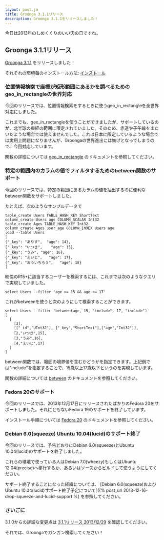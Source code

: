 ```yaml
---
layout: post.ja
title: Groonga 3.1.1リリース
description: Groonga 3.1.1をリリースしました！
---
```


今日は2013年のしめくくりのいい肉の日ですね。

Groonga 3.1.1リリース
---------------------

[Groonga 3.1.1](/ja/docs/news.html#release-3-1-1) をリリースしました！

それぞれの環境毎のインストール方法:
[インストール](/ja/docs/install.html)

### 位置情報検索で座標が矩形範囲にあるかを調べるためのgeo_in_rectangleの世界対応

今回のリリースでは、位置情報検索をするときに使うgeo_in_rectangleを全世界対応にしました。

これまでも、geo_in_rectangleを使うことができましたが、サポートしているのが、北半球の東経の範囲に限定されていました。そのため、赤道や子午線をまたいだような場合では使えませんでした。これは日本に限定しているような場合では実用上問題になりませんが、Groongaの世界進出には妨げとなってしまうので、今回対応しています。

関数の詳細については
[geo_in_rectangle](http://groonga.org/ja/docs/reference/functions/geo_in_rectangle.html)
のドキュメントを参照してください。

### 特定の範囲内のカラムの値でフィルタするためのbetween関数のサポート

今回のリリースでは、特定の範囲にあるカラムの値を抽出するのに便利なbetween関数をサポートしました。

たとえば、次のようなサンプルデータで

    table_create Users TABLE_HASH_KEY ShortText
    column_create Users age COLUMN_SCALAR Int32
    table_create Ages TABLE_HASH_KEY Int32
    column_create Ages user_age COLUMN_INDEX Users age
    load --table Users
    [
    {"_key": "ありす",  "age": 14},
    {"_key": "いつき",    "age": 15},
    {"_key": "うみ", "age": 16},
    {"_key": "えいじ",   "age": 17},
    {"_key": "おういちろう",   "age": 18}
    ]

映倫のR15+に該当するユーザーを検索するには、これまでは次のようなクエリで実現していました。

    select Users --filter 'age >= 15 && age <= 17'

これがbetweenを使うと次のようにして検索することができます。

    select Users --filter 'between(age, 15, "include", 17, "include")'
    [
      [
        [3],
        [["_id","UInt32"], ["_key","ShortText"],["age","Int32"]],
        [2,"いつき",15],
        [3,"うみ",16],
        [4,"えいじ",17]
      ]
    ]

between関数では、範囲の境界値を含むかどうかを指定できます。上記例では"include"を指定することで、15歳以上17歳以下というのを実現しています。

関数の詳細については
[between](http://groonga.org/ja/docs/reference/functions/between.html)
のドキュメントを参照してください。

### Fedora 20のサポート

今回のリリースでは、2013年12月17日にリリースされたばかりのFedora
20をサポートしました。それにともないFedora
19のサポートを終了しています。

インストール手順については [Fedora
20](http://groonga.org/ja/docs/install/fedora.html)
のドキュメントを参照してください。

### Debian 6.0(squeeze) Ubuntu 10.04(lucid)のサポート終了

今回のリリースでは、予告どおりにDebian 6.0(squeeze)とUbuntu
10.04(lucid)のサポートを終了しました。

これらの環境で使っている人はDebian 7.0(wheezy)もしくはUbuntu
12.04(precise)へ移行するか、あるいはソースからビルドして使うようにしてください。

サポート終了することになった経緯については、 [Debian
6.0(squeeze)およびUbuntu 10.04(lucid)サポート終了予定について]({%
post_url 2013-12-16-drop-squeeze-and-lucid-support %}
を参照してください。

### さいごに

3.1.0からの詳細な変更点は [3.1.1リリース
2013/12/29](/ja/docs/news.html#release-3-1-1) を確認してください。

それでは、Groongaでガンガン検索してください！
